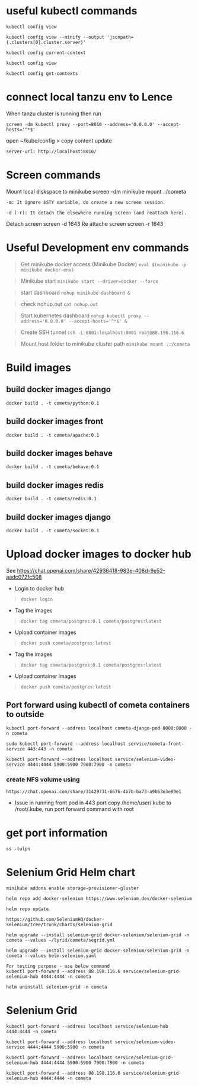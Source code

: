 # useful kubectl commands
    kubectl config view

    kubectl config view --minify --output 'jsonpath={.clusters[0].cluster.server}'

    kubectl config current-context

    kubectl config view

    kubectl config get-contexts

# connect local tanzu env to Lence

When tanzu cluster is running then run
    
    screen -dm kubectl proxy --port=8010 --address='0.0.0.0' --accept-hosts='^*$'

open ~/kube/config > copy content update 
    
    server-url: http://localhost:8010/


# Screen commands 
Mount local diskspace to minikube 
    screen -dm minikube mount .:/cometa

    -m: It ignore $STY variable, do create a new screen session.

    -d (-r): It detach the elsewhere running screen (and reattach here).
Detach screen
    screen -d 1643
Re attache screen
    screen -r 1643

# Useful Development env commands  
> Get minikube docker access (Minikube Docker) ```eval $(minikube -p minikube docker-env)```

> Minikube start ```minikube start --driver=docker --force```

> start dashboard ```nohup minikube dashboard &```

> check nohup.out ```cat nohup.out```

> Start kubernetes dashboard ```nohup kubectl proxy --address='0.0.0.0' --accept-hosts='^*$' &```

> Create SSH tunnel ```ssh -L 8001:localhost:8001 root@88.198.116.6```

> Mount host folder to minikube cluster path ```minikube mount .:/cometa```


# Build images
## build docker images django
    docker build . -t cometa/python:0.1

## build docker images front
    docker build . -t cometa/apache:0.1

## build docker images behave
    docker build . -t cometa/behave:0.1

## build docker images redis
    docker build . -t cometa/redis:0.1

## build docker images django
    docker build . -t cometa/socket:0.1

# Upload docker images to docker hub 
See https://chat.openai.com/share/42936418-983e-408d-9e52-aadc072fc508

* Login to docker hub
> ```docker login```

* Tag the images 
> ```docker tag cometa/postgres:0.1 cometa/postgres:latest```

* Upload container images
> ```docker push cometa/postgres:latest```

* Tag the images 
> ```docker tag cometa/postgres:0.1 cometa/postgres:latest```

* Upload container images
> ```docker push cometa/postgres:latest```



## Port forward using kubectl of cometa containers to outside

    kubectl port-forward --address localhost cometa-django-pod 8000:8000 -n cometa

    sudo kubectl port-forward --address localhost service/cometa-front-service 443:443 -n cometa

    kubectl port-forward --address localhost service/selenium-video-service 4444:4444 5900:5900 7900:7900 -n cometa


### create NFS volume using 
    https://chat.openai.com/share/31429731-6676-4b7b-ba73-a9b63e3e89e1

* Issue in running front pod in 443 port
    copy /home/user/.kube to /root/.kube, run port forward command with root


# get port information
    ss -tulpn


# Selenium Grid Helm chart

    minikube addons enable storage-provisioner-gluster

    helm repo add docker-selenium https://www.selenium.dev/docker-selenium

    helm repo update

    https://github.com/SeleniumHQ/docker-selenium/tree/trunk/charts/selenium-grid

    helm upgrade --install selenium-grid docker-selenium/selenium-grid -n cometa --values ~/lyrid/cometa/segrid.yml

    helm upgrade --install selenium-grid docker-selenium/selenium-grid -n cometa --values helm-selenium.yaml

    For testing purpose - use below command
    kubectl port-forward --address 88.198.116.6 service/selenium-grid-selenium-hub 4444:4444 -n cometa

    helm uninstall selenium-grid -n cometa

# Selenium Grid

    kubectl port-forward --address localhost service/selenium-hub 4444:4444 -n cometa

    kubectl port-forward --address localhost service/selenium-video-service 4444:4444 5900:5900 -n cometa

    kubectl port-forward --address localhost service/selenium-grid-selenium-hub 4444:4444 5900:5900 7900:7900 -n cometa

    kubectl port-forward --address 88.198.116.6 service/selenium-grid-selenium-hub 4444:4444 -n cometa